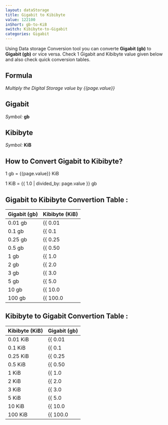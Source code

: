 ```yaml
---
layout: dataStorage
title: Gigabit to Kibibyte
value: 122100
inShort: gb-to-KiB
switch: Kibibyte-to-Gigabit
categories: Gigabit
---
```


Using Data storage Conversion tool you can converte **Gigabit (gb)** to **Gigabit (gb)** or vice versa. Check 1 Gigabit and Kibibyte value given below and also check quick conversion tables.

## Formula
*Multiply the Digital Storage value by {{page.value}}*

## Gigabit
*Symbol:* **gb**

## Kibibyte
*Symbol:* **KiB**

## How to Convert Gigabit to Kibibyte?

1 gb = {{page.value}} KiB

1 KiB = {{ 1.0 | divided_by: page.value }} gb


## Gigabit to Kibibyte Convertion Table :

| Gigabit (gb) | Kibibyte (KiB) |
| ---- | ---- |
| 0.01 gb | {{ 0.01 | times: page.value | round: 12 }} KiB |
| 0.1 gb | {{ 0.1 | times: page.value | round: 12 }} KiB |
| 0.25 gb | {{ 0.25 | times: page.value | round: 12 }} KiB |
| 0.5 gb | {{ 0.50 | times: page.value | round: 12 }} KiB |
| 1 gb | {{ 1.0 | times: page.value | round: 12 }} KiB |
| 2 gb | {{ 2.0 | times: page.value | round: 12 }} KiB |
| 3 gb | {{ 3.0 | times: page.value | round: 12 }} KiB |
| 5 gb | {{ 5.0 | times: page.value | round: 12 }} KiB |
| 10 gb | {{ 10.0 | times: page.value | round: 12 }} KiB |
| 100 gb | {{ 100.0 | times: page.value | round: 12 }} KiB |

## Kibibyte to Gigabit Convertion Table :

| Kibibyte (KiB) | Gigabit (gb) |
| ---- | ---- |
| 0.01 KiB | {{ 0.01 | divided_by: page.value | round: 12 }} gb |
| 0.1 KiB | {{ 0.1 | divided_by: page.value | round: 12 }} gb |
| 0.25 KiB | {{ 0.25 | divided_by: page.value | round: 12 }} gb |
| 0.5 KiB | {{ 0.50 | divided_by: page.value | round: 12 }} gb |
| 1 KiB | {{ 1.0 | divided_by: page.value | round: 12 }} gb |
| 2 KiB | {{ 2.0 | divided_by: page.value | round: 12 }} gb |
| 3 KiB | {{ 3.0 | divided_by: page.value | round: 12 }} gb |
| 5 KiB | {{ 5.0 | divided_by: page.value | round: 12 }} gb |
| 10 KiB | {{ 10.0 | divided_by: page.value | round: 12 }} gb |
| 100 KiB | {{ 100.0 | divided_by: page.value | round: 12 }} gb |


<script>
document.getElementById('selectInput')[10].selected = true
document.getElementById('selectOutput')[5].selected = true
</script>

